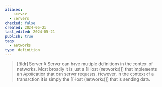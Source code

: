 ```yaml
---
aliases:
  - server
  - servers
checked: false
created: 2024-05-21
last_edited: 2024-05-21
publish: true
tags:
  - networks
type: definition
---
```

>[!tldr] Server
> A Server can have multiple definitions in the context of networks. Most broadly it is just a [[Host (networks)]] that implements an Application that can server requests. However, in the context of a transaction it is simply the [[Host (networks)]] that is sending data.

